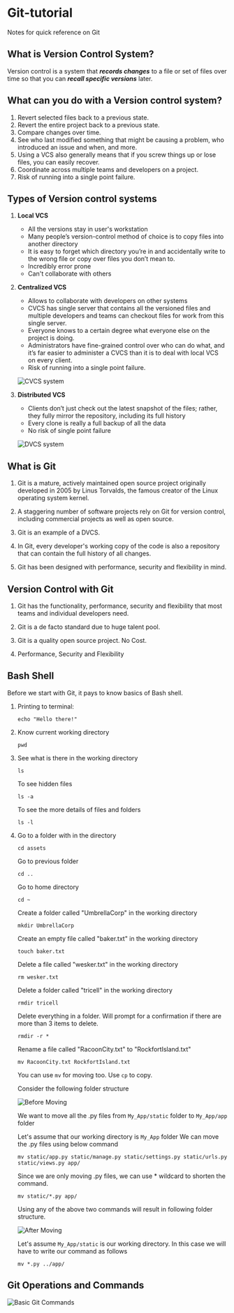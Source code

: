 # Git-tutorial

Notes for quick reference on Git

## What is Version Control System?

Version control is a system that **_records changes_** to a file or set of files over time so that you can **_recall specific versions_** later.

## What can you do with a Version control system?

1. Revert selected files back to a previous state.
2. Revert the entire project back to a previous state.
3. Compare changes over time.
4. See who last modified something that might be causing a problem, who introduced an issue and when, and more.
5. Using a VCS also generally means that if you screw things up or lose files, you can easily recover.
6. Coordinate across multiple teams and developers on a project.
7. Risk of running into a single point failure.

## Types of Version control systems

1. **Local VCS**
   * All the versions stay in user's workstation
   * Many people’s version-control method of choice is to copy files into another directory
   * It is easy to forget which directory you’re in and accidentally write to the wrong file or copy over files you don’t mean to.
   * Incredibly error prone
   * Can't collaborate with others
2. **Centralized VCS**
   * Allows to collaborate with developers on other systems
   * CVCS has single server that contains all the versioned files and multiple developers and teams can checkout files for work from this single server.
   * Everyone knows to a certain degree what everyone else on the project is doing.
   * Administrators have fine-grained control over who can do what, and it’s far easier to administer a CVCS than it is to deal with local VCS on every client.
   * Risk of running into a single point failure.

    ![CVCS system](/assets/images/cvcs.png)
3. **Distributed VCS**
   * Clients don’t just check out the latest snapshot of the files; rather, they fully mirror the repository, including its full history
   * Every clone is really a full backup of all the data
   * No risk of single point failure

   ![DVCS system](/assets/images/dvcs.png)

## What is Git

1. Git is a mature, actively maintained open source project originally developed in 2005 by Linus Torvalds, the famous creator of the Linux operating system kernel.
2. A staggering number of software projects rely on Git for version control, including commercial projects as well as open source.
3. Git is an example of a DVCS.
4. In Git, every developer's working copy of the code is also a repository that can contain the full history of all changes.

5. Git has been designed with performance, security and flexibility in mind.

## Version Control with Git

1. Git has the functionality, performance, security and flexibility that most teams and individual developers need.

2. Git is a de facto standard due to huge talent pool.

3. Git is a quality open source project. No Cost.

4. Performance, Security and Flexibility

## Bash Shell

Before we start with Git, it pays to know basics of Bash shell.

1. Printing to terminal:

   ```console
   echo "Hello there!"
   ```

2. Know current working directory

   ```console
   pwd
   ```

3. See what is there in the working directory

   ```console
   ls
   ```

   To see hidden files

   ```console
   ls -a
   ```

   To see the more details of files and folders

   ```console
   ls -l
   ```

4. Go to a folder with in the directory

   ```console
   cd assets
   ```

   Go to previous folder

   ```console
   cd ..
   ```

   Go to home directory

   ```console
   cd ~
   ```

   Create a folder called "UmbrellaCorp" in the working directory

   ```console
   mkdir UmbrellaCorp
   ```

   Create an empty file called "baker.txt" in the working directory

   ```console
   touch baker.txt 
   ```

   Delete a file called "wesker.txt" in the working directory

   ```console
   rm wesker.txt
   ```

   Delete a folder called "tricell" in the working directory

   ```console
   rmdir tricell
   ```

   Delete everything in a folder. Will prompt for a confirmation if there are more than 3 items to delete.

   ```console
   rmdir -r *
   ```

   Rename a file called "RacoonCity.txt" to "RockfortIsland.txt"

   ```console
   mv RacoonCity.txt RockfortIsland.txt
   ```

   You can use `mv` for moving too. Use `cp` to copy.

   Consider the following folder structure

   ![Before Moving](/assets/images/pre_mv.png)

   We want to move all the .py files from `My_App/static` folder to `My_App/app` folder

   Let's assume that our working directory is `My_App` folder
   We can move the .py files using below command

   ```console
   mv static/app.py static/manage.py static/settings.py static/urls.py static/views.py app/
   ```

   Since we are only moving .py files, we can use * wildcard to shorten the command.

   ```console
   mv static/*.py app/
   ```

   Using any of the above two commands will result in following folder structure.

    ![After Moving](/assets/images/post_mv.png)

   Let's assume `My_App/static` is our working directory. In this case we will have to write our command as follows

   ```console
   mv *.py ../app/
   ```

## Git Operations and Commands

![Basic Git Commands](/assets/diagrams/basic.commands.drawio.svg)
